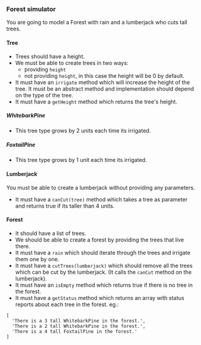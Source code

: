 ### Forest simulator

You are going to model a Forest with rain and a lumberjack who cuts tall trees.

#### Tree

- Trees should have a height.
- We must be able to create trees in two ways:
  - providing `height`
  - not providing `height`, in this case the height will be 0 by default.
- It must have an `irrigate` method which will increase the height of the tree. It must be an abstract method and implementation should depend on the type of the tree.
- It must have a `getHeight` method which returns the tree's height.

##### WhitebarkPine

- This tree type grows by 2 units each time its irrigated.

##### FoxtailPine

- This tree type grows by 1 unit each time its irrigated.

#### Lumberjack

You must be able to create a lumberjack without providing any parameters.

- It must have a `canCut(tree)` method which takes a tree as parameter and returns true if its taller than 4 units.

#### Forest

- It should have a list of trees.
- We should be able to create a forest by providing the trees that live there.
- It must have a `rain` which should iterate through the trees and irrigate them one by one.
- It must have a `cutTrees(lumberjack)` which should remove all the trees which can be cut by the lumberjack. (It calls the `canCut` method on the lumberjack).
- It must have an `isEmpty` method which returns true if there is no tree in the forest.
- It must have a `getStatus` method which returns an array with status reports about each tree in the forest. eg.:

```
[
  'There is a 3 tall WhitebarkPine in the forest.',
  'There is a 2 tall WhitebarkPine in the forest.',
  'There is a 4 tall FoxtailPine in the forest.'
]
```